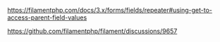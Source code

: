 https://filamentphp.com/docs/3.x/forms/fields/repeater#using-get-to-access-parent-field-values

https://github.com/filamentphp/filament/discussions/9657